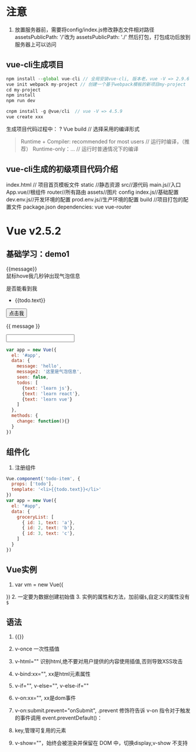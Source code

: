 # 注意
1. 放置服务器前，需要将config/index.js修改静态文件相对路径
  assetsPublicPath: '/'改为
  assetsPublicPath: './'
  然后打包，打包成功后放到服务器上可以访问

## vue-cli生成项目
```js
npm install --global vue-cli // 全局安装vue-cli, 版本老，vue -V => 2.9.6
vue init webpack my-project // 创建一个基于webpack模板的新项目my-project
cd my-project
npm install
npm run dev
```

```js
cnpm install -g @vue/cli  // vue -V => 4.5.9
vue create xxx
```
生成项目代码过程中：
? Vue build // 选择采用的编译形式
> Runtime + Compiler: recommended for most users // 运行时编译，（推荐）
  Runtime-only：... // 运行时普通情况下的编译

## vue-cli生成的初级项目代码介绍
  index.html // 项目首页模板文件
  static //静态资源
  src//源代码
    main.js//入口
    App.vue//根组件
    router//所有路由
    assets//图片
  config
    index.js//基础配置
    dev.env.js//开发环境的配置
    prod.env.js//生产环境的配置
  build //项目打包的配置文件
  package.json
    dependencies: vue vue-router
# Vue v2.5.2
## 基础学习：demo1
<div id="app">{{message}}</div>
<div id="app">
  <span v-bind:title="message2">鼠标hove我几秒钟出现气泡信息</span>
</div>
<div id="app">
  <p v-if="seen">是否能看到我</p>
</div>
<div id="app">
  <ul>
    <li v-for="todo in todos">{{todo.text}}</li>
  </ul>
</div>
<div id="app">
  <button v-on:click="change">点击我</button>
</div>
<div id="app">
  <p>{{ message }}</p>
  <input v-model="message" /><!-- v-model实现表单输入和应用状态之间的双向绑定 -->
</div>

```js
var app = new Vue({
  el: '#app',
  data: {
    message: 'hello',
    message2: '这里是气泡信息',
    seen: false,
    todos: [
      {text: 'learn js'},
      {text: 'learn react'},
      {text: 'learn vue'}
    ]
  },
  methods: {
    change: function(){}
  }
})
```

## 组件化
1. 注册组件
<div id='app'>
  <ul>
    <todo-item
      v-for="item in groceryList"
      v-bind:todo="item"
      v-bind:key="item.id"
    ></todo-item>
  <ul>
</div>

```js
Vue.component('todo-item', {
  props: ['todo'],
  template: '<li>{{todo.text}}</li>'
})
var app = new Vue({
  el: "#app",
  data: {
    groceryList: [
      { id: 1, text: 'a'},
      { id: 2, text: 'b'},
      { id: 3, text: 'c'},
    ]
  }
})
```
## Vue实例
1. var vm = new Vue({

})
2. 一定要为数据创建初始值
3. 实例的属性和方法，加前缀`$`,自定义的属性没有`$`

## 语法
1. {{}}
2. v-once 一次性插值
3. v-html="" 识别html,绝不要对用户提供的内容使用插值,否则导致XSS攻击
4. v-bind:xx="", xx是html元素属性
5. v-if="", v-else="", v-else-if=""
6. v-on:xx="", xx是dom事件
7. v-on:submit.prevent="onSubmit", .prevent 修饰符告诉 v-on 指令对于触发的事件调用 event.preventDefault()：
8. key,管理可复用的元素
9. v-show=""，始终会被渲染并保留在 DOM 中，切换display,v-show 不支持 <template> 元素，也不支持 v-else。
10. v-for="(item,index) in items", 当 v-if 与 v-for 一起使用时，v-for 具有比 v-if 更高的优先级。
    <div v-for="(item,index) of items" :key="item.id"></div> , of与in作用相同，遍历数组
    <div v-for="(value,key,index) in Object" :key="item.id"></div>,在遍历对象时，是按 Object.keys() 的结果遍历，但是不能保证它的结果在不同的 JavaScript 引擎下是一致的
    <span v-for="n in 4">{{ n }} </span> // 取整数1，2，3，4

11. Vue.set()
    vm.$set()
12. v-model=""  //input，textarea上使用，创建双向数据绑定
    如果 v-model 表达式的初始值未能匹配任何选项，<select> 元素将被渲染为“未选中”状态。在 iOS 中，这会使用户无法选择第一个选项。
    因为这样的情况下，iOS 不会触发 change 事件。因此，更推荐[像上面](https://cn.vuejs.org/v2/guide/forms.html)这样提供一个值为空的禁用选项。
13. v-text=""
14. is=""
15. <comp some-prop="1"></comp> // 传递字符串"1"
    <comp v-bind:some-prop="1"></comp>// 传递数字1， 使用v-bind，值当做js表达式计算





## 缩写
1. `v-bind:href="url"`, 缩写 `:href="url"`
2. `v-on:click="dosth"`, 缩写 `@click="dosth"`

## 计算属性
1. computed:{

}
## 方法
2. methods: {

}
## 侦听属性
3. watch: {

}

## vue项目加入element-ui
  1. 安装 yarn add element-ui
  2. 修改 .babelrc
      {
        "presets": [["es2015", { "modules": false }]],
        "plugins": [
          [
            "component",
            {
              "libraryName": "element-ui",
              "styleLibraryName": "theme-chalk"
            }
          ]
        ]
      }
  3. 安装包：yarn add babel-plugin-component -D
            yarn add babel-preset-env -D
            yarn add babel-preset-es2015 -D
  4. 组件内使用：
      import Vue from 'vue'
      import { Button } from 'element-ui'
      import 'element-ui/lib/theme-chalk/index.css'
      Vue.use(Button)

      <el-button type="success">默认按钮</el-button>

## vue项目加入iconfont， [iconfont网站](www.iconfont.cn)
  1. 访问网站，登录
  2. 选中图表加入购物车
  3. 去购物车将选中的icon生成线上css文件
  4. 将线上文件放入html模板文件index.html中
  5. 在组件中直接使用<i class="icon iconfont 图标名"></i>




